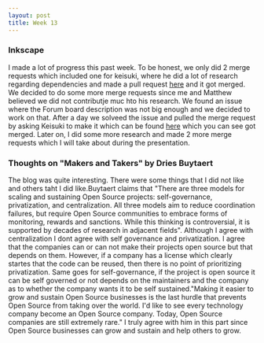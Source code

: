 ```yaml
---
layout: post
title: Week 13
---
```

### Inkscape
I made a lot of progress this past week. To be honest, we only did 2 merge requests which included one for keisuki, 
where he did a lot of research regarding dependencies and made a pull request [here](https://gitlab.com/inkscape/inkscape-ci-docker/-/merge_requests/9) 
and it got merged. We decided to do some more merge requests since me and Matthew believed we did not contributje muc hto his 
research. We found an issue where the Forum board description was not big enough and we decided to work on that. After a day 
we solveed the issue and pulled the merge request by asking Keisuki to make it which can be found [here](https://gitlab.com/inkscape/inkscape-web/-/merge_requests/70)
which you can see got merged. Later on, I did some more research and made 2 more merge requests which I will take about during the 
presentation.
### Thoughts on "Makers and Takers" by Dries Buytaert
The blog was quite interesting. There were some things that I did not like and others taht I did like.Buytaert claims that 
"There are three models for scaling and sustaining Open Source projects: self-governance, privatization, and centralization. 
All three models aim to reduce coordination failures, but require Open Source communities to embrace forms of monitoring, 
rewards and sanctions. While this thinking is controversial, it is supported by decades of research in adjacent fields". 
Although I agree with centralization I dont agree with self governance and privatization. I agree that the companies can or 
can not make their projects open source but that depends on them. However, if a company has a license which clearly startes 
that the code can be reused, then there is no point of prioritizing privatization. Same goes for self-governance, if the 
project is open source it can be self governed or not depends on the maintainers and the company as to whether the company 
wants it to be self sustained."Making it easier to grow and sustain Open Source businesses is the last hurdle that prevents 
Open Source from taking over the world. I'd like to see every technology company become an Open Source company. Today, 
Open Source companies are still extremely rare." I truly agree with him in this part since Open Source businesses can grow 
and sustain and help others to grow.
